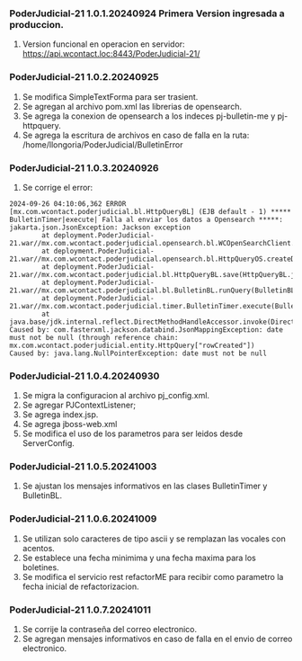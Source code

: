 ### PoderJudicial-21 1.0.1.20240924 Primera Version ingresada a produccion.
1. Version funcional en operacion en servidor: https://api.wcontact.loc:8443/PoderJudicial-21/

### PoderJudicial-21 1.0.2.20240925 
1. Se modifica SimpleTextForma para ser trasient.
2. Se agregan al archivo pom.xml las librerias de opensearch.
3. Se agrega la conexion de opensearch a los indeces pj-bulletin-me y pj-httpquery.
4. Se agrega la escritura de archivos en caso de falla en la ruta: /home/llongoria/PoderJudicial/BulletinError

### PoderJudicial-21 1.0.3.20240926
1. Se corrige el error:

```
2024-09-26 04:10:06,362 ERROR [mx.com.wcontact.poderjudicial.bl.HttpQueryBL] (EJB default - 1) ***** BulletinTimer|execute| Falla al enviar los datos a Opensearch *****: jakarta.json.JsonException: Jackson exception
        at deployment.PoderJudicial-21.war//mx.com.wcontact.poderjudicial.opensearch.bl.WCOpenSearchClient.createDocument(WCOpenSearchClient.java:50)
        at deployment.PoderJudicial-21.war//mx.com.wcontact.poderjudicial.opensearch.bl.HttpQueryOS.createDocument(HttpQueryOS.java:57)
        at deployment.PoderJudicial-21.war//mx.com.wcontact.poderjudicial.bl.HttpQueryBL.save(HttpQueryBL.java:44)
        at deployment.PoderJudicial-21.war//mx.com.wcontact.poderjudicial.bl.BulletinBL.runQuery(BulletinBL.java:91)
        at deployment.PoderJudicial-21.war//mx.com.wcontact.poderjudicial.timer.BulletinTimer.execute(BulletinTimer.java:60)
        at java.base/jdk.internal.reflect.DirectMethodHandleAccessor.invoke(DirectMethodHandleAccessor.java:103)
Caused by: com.fasterxml.jackson.databind.JsonMappingException: date must not be null (through reference chain: mx.com.wcontact.poderjudicial.entity.HttpQuery["rowCreated"])
Caused by: java.lang.NullPointerException: date must not be null
```

### PoderJudicial-21 1.0.4.20240930
1. Se migra la configuracion al archivo pj_config.xml.
2. Se agregar PJContextListener;
3. Se agrega index.jsp.
4. Se agrega jboss-web.xml
5. Se modifica el uso de los parametros para ser leidos desde ServerConfig.

### PoderJudicial-21 1.0.5.20241003
1. Se ajustan los mensajes informativos en las clases BulletinTimer y BulletinBL.

### PoderJudicial-21 1.0.6.20241009
1. Se utilizan solo caracteres de tipo ascii y se remplazan las vocales con acentos.
2. Se establece una fecha minimima y una fecha maxima para los boletines.
3. Se modifica el servicio rest refactorME para recibir como parametro la fecha inicial de refactorizacion.

### PoderJudicial-21 1.0.7.20241011
1. Se corrije la contraseña del correo electronico.
2. Se agregan mensajes informativos en caso de falla en el envio de correo electronico.